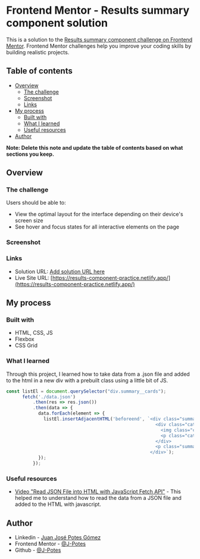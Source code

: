 # Frontend Mentor - Results summary component solution

This is a solution to the [Results summary component challenge on Frontend Mentor](https://www.frontendmentor.io/challenges/results-summary-component-CE_K6s0maV). Frontend Mentor challenges help you improve your coding skills by building realistic projects. 

## Table of contents

- [Overview](#overview)
  - [The challenge](#the-challenge)
  - [Screenshot](#screenshot)
  - [Links](#links)
- [My process](#my-process)
  - [Built with](#built-with)
  - [What I learned](#what-i-learned)
  - [Useful resources](#useful-resources)
- [Author](#author)

**Note: Delete this note and update the table of contents based on what sections you keep.**

## Overview

### The challenge

Users should be able to:

- View the optimal layout for the interface depending on their device's screen size
- See hover and focus states for all interactive elements on the page

### Screenshot




### Links

- Solution URL: [Add solution URL here](https://your-solution-url.com)
- Live Site URL: [https://results-component-practice.netlify.app/](https://results-component-practice.netlify.app/)

## My process

### Built with

- HTML, CSS, JS
- Flexbox
- CSS Grid

### What I learned

Through this project, I learned how to take data from a .json file and added to the html in a new div with a prebuilt class using a little bit of JS.

```js
const listEl = document.querySelector("div.summary__cards");
      fetch('./data.json')
          .then(res => res.json())
          .then(data => {
            data.forEach(element => {
              listEl.insertAdjacentHTML('beforeend', `<div class="summary__category">
                                                        <div class="category__title">
                                                          <img class="category__title--icon" src="${element.icon}" alt="icon">
                                                          <p class="category__title--name">${element.category}</p>
                                                        </div>
                                                        <p class="summary__category--score">${element.score}<span> / 100</span></p>
                                                      </div>`);
            });
          });
```

### Useful resources

- [Video "Read JSON File into HTML with JavaScript Fetch API"](https://www.youtube.com/watch?v=Oage6H4GX2o) - This helped me to understand how to read the data from a JSON file and added to the HTML with javascript.

## Author

- Linkedin - [Juan José Potes Gómez](https://www.linkedin.com/in/juan-jose-potes-gomez/)
- Frontend Mentor - [@J-Potes](https://www.frontendmentor.io/profile/J-Potes)
- Github - [@J-Potes](https://github.com/J-Potes)
